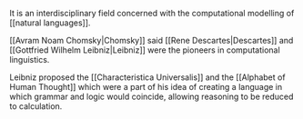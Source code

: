 It is an interdisciplinary field concerned with the computational modelling of [[natural languages]].

[[Avram Noam Chomsky|Chomsky]] said [[Rene Descartes|Descartes]] and [[Gottfried Wilhelm Leibniz|Leibniz]] were the pioneers in computational linguistics.

Leibniz proposed the [[Characteristica Universalis]] and the [[Alphabet of Human Thought]] which were a part of his idea of creating a language in which grammar and logic would coincide, allowing reasoning to be reduced to calculation.